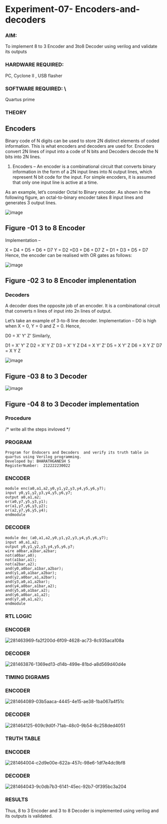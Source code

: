 # Experiment-07- Encoders-and-decoders 
### AIM: 
To implement 8 to 3 Encoder and  3to8 Decoder using verilog and validate its outputs
### HARDWARE REQUIRED: 
 PC, Cyclone II , USB flasher
### SOFTWARE REQUIRED:   \
Quartus prime
### THEORY 

## Encoders
Binary code of N digits can be used to store 2N distinct elements of coded information. This is what encoders and decoders are used for. Encoders convert 2N lines of input into a code of N bits and Decoders decode the N bits into 2N lines.

1. Encoders –
An encoder is a combinational circuit that converts binary information in the form of a 2N input lines into N output lines, which represent N bit code for the input. For simple encoders, it is assumed that only one input line is active at a time.

As an example, let’s consider Octal to Binary encoder. As shown in the following figure, an octal-to-binary encoder takes 8 input lines and generates 3 output lines.

![image](https://user-images.githubusercontent.com/36288975/171543588-bc0746df-a173-4b35-989e-5fb7d385fe8a.png)
## Figure -01 3 to 8 Encoder 


Implementation –

X = D4 + D5 + D6 + D7
Y = D2 +D3 + D6 + D7
Z = D1 + D3 + D5 + D7 
Hence, the encoder can be realised with OR gates as follows:


![image](https://user-images.githubusercontent.com/36288975/171543740-68403b82-aa93-4c98-9343-f32b14885a2e.png)
## Figure -02 3 to 8 Encoder implenentation 

 ### Decoders 
A decoder does the opposite job of an encoder. It is a combinational circuit that converts n lines of input into 2n lines of output.

Let’s take an example of 3-to-8 line decoder.
Implementation –
D0 is high when X = 0, Y = 0 and Z = 0. Hence,

D0 = X’ Y’ Z’ 
Similarly,

D1 = X’ Y’ Z
D2 = X’ Y Z’
D3 = X’ Y Z
D4 = X Y’ Z’
D5 = X Y’ Z
D6 = X Y Z’
D7 = X Y Z 


![image](https://user-images.githubusercontent.com/36288975/171543978-ee2d0671-2846-40a1-8705-507fd6287a49.png)
## Figure -03 8 to 3 Decoder 



![image](https://user-images.githubusercontent.com/36288975/171543866-5a6eace6-8683-49d7-9c4f-a7cb30ec3035.png)
## Figure -04 8 to 3 Decoder implementation 

### Procedure
/* write all the steps invloved */



### PROGRAM 
```
Program for Endocers and Decoders  and verify its truth table in quartus using Verilog programming.
Developed by: BHARATHGANESH S
RegisterNumber:  212222230022

```
### ENCODER
```
module enc(a0,a1,a2,y0,y1,y2,y3,y4,y5,y6,y7);
input y0,y1,y2,y3,y4,y5,y6,y7;
output a0,a1,a2;
or(a0,y7,y5,y3,y1);
or(a1,y7,y6,y3,y2);
or(a2,y7,y6,y5,y4);
endmodule
```
### DECODER
```
module dec (a0,a1,a2,y0,y1,y2,y3,y4,y5,y6,y7);
input a0,a1,a2;
output y0,y1,y2,y3,y4,y5,y6,y7;
wire a0bar,a1bar,a2bar;
not(a0bar,a0);
not(a1bar,a1);
not(a2bar,a2);
and(y0,a0bar,a1bar,a2bar);
and(y1,a0,a1bar,a2bar);
and(y2,a0bar,a1,a2bar);
and(y3,a0,a1,a2bar);
and(y4,a0bar,a1bar,a2);
and(y5,a0,a1bar,a2);
and(y6,a0bar,a1,a2);
and(y7,a0,a1,a2);
endmodule
```


### RTL LOGIC  
### ENCODER
![281463969-fa2f200d-6f09-4628-ac73-8c935aca108a](https://github.com/bharathganeshsivasankaran/Experiment-08-Encoders-and-decoders-/assets/119478098/740b5706-9fb7-4ad0-af6b-1db873d2ba5e)
### DECODER
![281463876-1369ed13-d14b-499e-81bd-a8d569d40d4e](https://github.com/bharathganeshsivasankaran/Experiment-08-Encoders-and-decoders-/assets/119478098/fc38d39a-ac34-4568-83a1-4df1438a9bdc)






### TIMING DIGRAMS  
### ENCODER

![281464089-03b5aaca-4445-4e15-ae38-1ba067a4f51c](https://github.com/bharathganeshsivasankaran/Experiment-08-Encoders-and-decoders-/assets/119478098/0b97a032-3520-48b9-97b4-a54f8fc1f142)

### DECODER
![281464125-609c9d0f-71ab-48c0-9b54-8c258ded4051](https://github.com/bharathganeshsivasankaran/Experiment-08-Encoders-and-decoders-/assets/119478098/657b4e50-d6fc-46d2-aea0-0ecb24008a24)



### TRUTH TABLE 

### ENCODER

![281464004-c2d9e00e-622a-457c-98e6-1df7e4dc9bf8](https://github.com/bharathganeshsivasankaran/Experiment-08-Encoders-and-decoders-/assets/119478098/789f7f24-1dca-446e-86ba-fb73f4eda7ba)

### DECODER

![281464043-9c0db7b3-6141-45ec-92b7-0f395bc3a204](https://github.com/bharathganeshsivasankaran/Experiment-08-Encoders-and-decoders-/assets/119478098/df70e60f-a3a2-441b-aa4e-2250a6eb13d9)



### RESULTS 
Thus, 8 to 3 Encoder and 3 to 8 Decoder is implemented using verilog and its outputs is validated.
